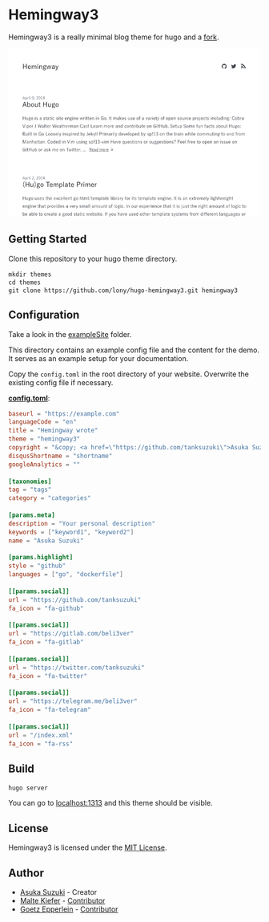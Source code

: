 # Hemingway3

Hemingway3 is a really minimal blog theme for hugo and a [fork](https://github.com/tanksuzuki/hemingway).

![](images/tn.png)

## Getting Started

Clone this repository to your hugo theme directory.

```
mkdir themes
cd themes
git clone https://github.com/lony/hugo-hemingway3.git hemingway3
```

## Configuration

Take a look in the [exampleSite](exampleSite) folder.

This directory contains an example config file and the content for the demo.
It serves as an example setup for your documentation.

Copy the `config.toml` in the root directory of your website. Overwrite the existing config file if necessary.

__[config.toml](exampleSite/config.toml)__:

```toml
baseurl = "https://example.com"
languageCode = "en"
title = "Hemingway wrote"
theme = "hemingway3"
copyright = "&copy; <a href=\"https://github.com/tanksuzuki\">Asuka Suzuki</a> 2017"
disqusShortname = "shortname"
googleAnalytics = ""

[taxonomies]
tag = "tags"
category = "categories"

[params.meta]
description = "Your personal description"
keywords = ["keyword1", "keyword2"]
name = "Asuka Suzuki"

[params.highlight]
style = "github"
languages = ["go", "dockerfile"]

[[params.social]]
url = "https://github.com/tanksuzuki"
fa_icon = "fa-github"

[[params.social]]
url = "https://gitlab.com/beli3ver"
fa_icon = "fa-gitlab"

[[params.social]]
url = "https://twitter.com/tanksuzuki"
fa_icon = "fa-twitter"

[[params.social]]
url = "https://telegram.me/beli3ver"
fa_icon = "fa-telegram"

[[params.social]]
url = "/index.xml"
fa_icon = "fa-rss"
```

## Build

```
hugo server
```

You can go to [localhost:1313](http://localhost:1313) and this theme should be visible.

## License

Hemingway3 is licensed under the [MIT License](LICENSE.md).

## Author

* [Asuka Suzuki](https://github.com/tanksuzuki) - Creator
* [Malte Kiefer](https://github.com/beli3ver) - [Contributor](https://github.com/tanksuzuki/hemingway/compare/master...beli3ver:master)
* [Goetz Epperlein](https://github.com/lony) - [Contributor](https://github.com/beli3ver/hemingway2/compare/master...lony:master)
